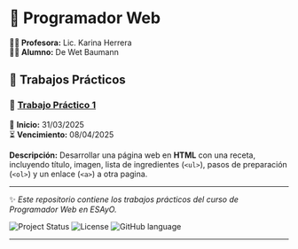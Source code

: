 
# 📌 Programador Web

**👩‍🏫 Profesora:** Lic. Karina Herrera  
**👨‍🎓 Alumno:** De Wet Baumann  


## 📂 Trabajos Prácticos


### 📝 [Trabajo Práctico 1](TP1/consigna.md)
📅 **Inicio:** 31/03/2025  
⏳ **Vencimiento:** 08/04/2025  

**Descripción:** Desarrollar una página web en **HTML** con una receta, incluyendo título, imagen, lista de ingredientes (`<ul>`), pasos de preparación (`<ol>`) y un enlace (`<a>`) a otra pagina.


<!-- ### 📝 [Trabajo Práctico 1](ruta/al/archivo1.md) 

📅 **Inicio:** 31/03/2025

⏳ **Vencimiento:** 08/04/2025

**Descripción:** Desarrollar una página web en **HTML** con una receta, incluyendo título, imagen, lista de ingredientes (`<ul>`), pasos de preparación (`<ol>`) y un enlace (`<a>`) a otra pagina.

### 📝 [Trabajo Práctico 1](ruta/al/archivo1.md) 

📅 **Inicio:** 31/03/2025

⏳ **Vencimiento:** 08/04/2025

**Descripción:** Desarrollar una página web en **HTML** con una receta, incluyendo título, imagen, lista de ingredientes (`<ul>`), pasos de preparación (`<ol>`) y un enlace (`<a>`) a otra pagina. -->

---

✨ *Este repositorio contiene los trabajos prácticos del curso de Programador Web en ESAyO.*  

![Project Status](https://img.shields.io/badge/status-active-brightgreen) ![License](https://img.shields.io/badge/license-No%20License-red) ![GitHub language](https://img.shields.io/github/languages/top/dewetbaumann/HTML)  

---
